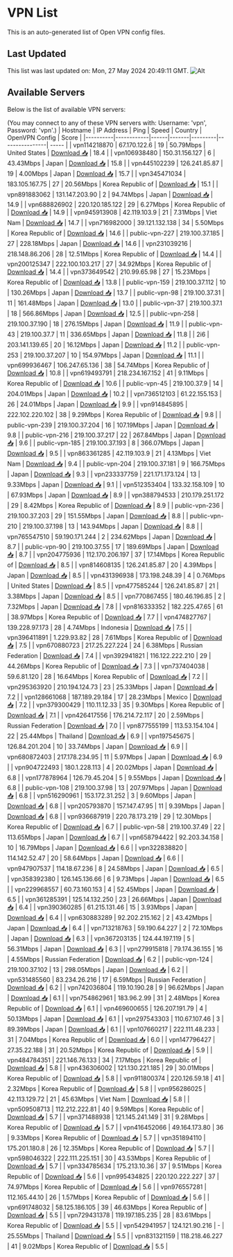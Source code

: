 # VPN List

This is an auto-generated list of Open VPN config files.

## Last Updated

This list was last updated on: Mon, 27 May 2024 20:49:11 GMT.
![Alt](https://repobeats.axiom.co/api/embed/186b98318ef1479477931607c1ad7d823f12451f.svg "Repobeats analytics image")

## Available Servers

Below is the list of available VPN servers:

(You may connect to any of these VPN servers with: Username: 'vpn', Password: 'vpn'.)
| Hostname | IP Address | Ping | Speed | Country | OpenVPN Config | Score |
|----------|------------|------|-------|---------|----------------| ----- |
| vpn114218870 | 67.170.122.6 | 19 | 50.79Mbps | United States | [Download 📥](./configs/server_0_US.ovpn) | 18.4 |
| vpn106938480 | 150.31.156.127 | 6 | 43.43Mbps | Japan | [Download 📥](./configs/server_1_JP.ovpn) | 15.8 |
| vpn445102239 | 126.241.85.87 | 19 | 4.00Mbps | Japan | [Download 📥](./configs/server_2_JP.ovpn) | 15.7 |
| vpn345471034 | 183.105.167.75 | 27 | 20.56Mbps | Korea Republic of | [Download 📥](./configs/server_3_KR.ovpn) | 15.1 |
| vpn891883062 | 131.147.203.90 | 2 | 94.74Mbps | Japan | [Download 📥](./configs/server_4_JP.ovpn) | 14.9 |
| vpn688826902 | 220.120.185.122 | 29 | 6.27Mbps | Korea Republic of | [Download 📥](./configs/server_5_KR.ovpn) | 14.9 |
| vpn945913908 | 42.119.103.9 | 21 | 7.31Mbps | Viet Nam | [Download 📥](./configs/server_6_VN.ovpn) | 14.7 |
| vpn716982000 | 39.121.132.138 | 34 | 5.50Mbps | Korea Republic of | [Download 📥](./configs/server_7_KR.ovpn) | 14.6 |
| public-vpn-227 | 219.100.37.185 | 27 | 228.18Mbps | Japan | [Download 📥](./configs/server_8_JP.ovpn) | 14.6 |
| vpn231039216 | 218.148.86.206 | 28 | 12.51Mbps | Korea Republic of | [Download 📥](./configs/server_9_KR.ovpn) | 14.4 |
| vpn200125347 | 222.100.103.217 | 27 | 34.92Mbps | Korea Republic of | [Download 📥](./configs/server_10_KR.ovpn) | 14.4 |
| vpn373649542 | 210.99.65.98 | 27 | 15.23Mbps | Korea Republic of | [Download 📥](./configs/server_11_KR.ovpn) | 13.8 |
| public-vpn-159 | 219.100.37.112 | 10 | 130.26Mbps | Japan | [Download 📥](./configs/server_12_JP.ovpn) | 13.7 |
| public-vpn-98 | 219.100.37.31 | 11 | 161.48Mbps | Japan | [Download 📥](./configs/server_13_JP.ovpn) | 13.0 |
| public-vpn-37 | 219.100.37.1 | 18 | 566.86Mbps | Japan | [Download 📥](./configs/server_14_JP.ovpn) | 12.5 |
| public-vpn-258 | 219.100.37.190 | 18 | 276.15Mbps | Japan | [Download 📥](./configs/server_15_JP.ovpn) | 11.9 |
| public-vpn-43 | 219.100.37.7 | 11 | 336.65Mbps | Japan | [Download 📥](./configs/server_16_JP.ovpn) | 11.8 |
| 2i6 | 203.141.139.65 | 20 | 16.12Mbps | Japan | [Download 📥](./configs/server_17_JP.ovpn) | 11.2 |
| public-vpn-253 | 219.100.37.207 | 10 | 154.97Mbps | Japan | [Download 📥](./configs/server_18_JP.ovpn) | 11.1 |
| vpn699936467 | 106.247.65.136 | 38 | 54.74Mbps | Korea Republic of | [Download 📥](./configs/server_19_KR.ovpn) | 10.8 |
| vpn619493791 | 218.234.167.152 | 41 | 9.11Mbps | Korea Republic of | [Download 📥](./configs/server_20_KR.ovpn) | 10.6 |
| public-vpn-45 | 219.100.37.9 | 14 | 204.01Mbps | Japan | [Download 📥](./configs/server_21_JP.ovpn) | 10.2 |
| vpn736512103 | 61.22.155.153 | 26 | 24.01Mbps | Japan | [Download 📥](./configs/server_22_JP.ovpn) | 9.9 |
| vpn914845895 | 222.102.220.102 | 38 | 9.29Mbps | Korea Republic of | [Download 📥](./configs/server_23_KR.ovpn) | 9.8 |
| public-vpn-239 | 219.100.37.204 | 16 | 107.19Mbps | Japan | [Download 📥](./configs/server_24_JP.ovpn) | 9.8 |
| public-vpn-216 | 219.100.37.217 | 22 | 267.84Mbps | Japan | [Download 📥](./configs/server_25_JP.ovpn) | 9.6 |
| public-vpn-185 | 219.100.37.193 | 8 | 366.07Mbps | Japan | [Download 📥](./configs/server_26_JP.ovpn) | 9.5 |
| vpn863361285 | 42.119.103.9 | 21 | 4.13Mbps | Viet Nam | [Download 📥](./configs/server_27_VN.ovpn) | 9.4 |
| public-vpn-204 | 219.100.37.181 | 9 | 166.75Mbps | Japan | [Download 📥](./configs/server_28_JP.ovpn) | 9.3 |
| vpn233337759 | 221.171.173.124 | 13 | 9.33Mbps | Japan | [Download 📥](./configs/server_29_JP.ovpn) | 9.1 |
| vpn512353404 | 133.32.158.109 | 10 | 67.93Mbps | Japan | [Download 📥](./configs/server_30_JP.ovpn) | 8.9 |
| vpn388794533 | 210.179.251.172 | 29 | 8.42Mbps | Korea Republic of | [Download 📥](./configs/server_31_KR.ovpn) | 8.9 |
| public-vpn-236 | 219.100.37.203 | 29 | 151.55Mbps | Japan | [Download 📥](./configs/server_32_JP.ovpn) | 8.8 |
| public-vpn-210 | 219.100.37.198 | 13 | 143.94Mbps | Japan | [Download 📥](./configs/server_33_JP.ovpn) | 8.8 |
| vpn765547510 | 59.190.171.244 | 2 | 234.62Mbps | Japan | [Download 📥](./configs/server_34_JP.ovpn) | 8.7 |
| public-vpn-90 | 219.100.37.55 | 17 | 189.69Mbps | Japan | [Download 📥](./configs/server_35_JP.ovpn) | 8.7 |
| vpn204775936 | 112.170.206.197 | 37 | 17.14Mbps | Korea Republic of | [Download 📥](./configs/server_36_KR.ovpn) | 8.5 |
| vpn814608135 | 126.241.85.87 | 20 | 4.39Mbps | Japan | [Download 📥](./configs/server_37_JP.ovpn) | 8.5 |
| vpn431396938 | 173.198.248.39 | 4 | 0.76Mbps | United States | [Download 📥](./configs/server_38_US.ovpn) | 8.5 |
| vpn477585244 | 126.241.85.87 | 21 | 3.38Mbps | Japan | [Download 📥](./configs/server_39_JP.ovpn) | 8.5 |
| vpn770867455 | 180.46.196.85 | 2 | 7.32Mbps | Japan | [Download 📥](./configs/server_40_JP.ovpn) | 7.8 |
| vpn816333352 | 182.225.47.65 | 61 | 38.97Mbps | Korea Republic of | [Download 📥](./configs/server_41_KR.ovpn) | 7.7 |
| vpn474827767 | 139.228.97.173 | 28 | 4.74Mbps | Indonesia | [Download 📥](./configs/server_42_ID.ovpn) | 7.5 |
| vpn396411891 | 1.229.93.82 | 28 | 7.61Mbps | Korea Republic of | [Download 📥](./configs/server_43_KR.ovpn) | 7.5 |
| vpn670880723 | 217.25.227.224 | 24 | 6.38Mbps | Russian Federation | [Download 📥](./configs/server_44_RU.ovpn) | 7.4 |
| vpn392941821 | 116.122.222.210 | 29 | 44.26Mbps | Korea Republic of | [Download 📥](./configs/server_45_KR.ovpn) | 7.3 |
| vpn737404038 | 59.6.81.120 | 28 | 16.64Mbps | Korea Republic of | [Download 📥](./configs/server_46_KR.ovpn) | 7.2 |
| vpn295363920 | 210.194.124.73 | 23 | 25.33Mbps | Japan | [Download 📥](./configs/server_47_JP.ovpn) | 7.2 |
| vpn128661068 | 187.189.29.184 | 17 | 28.23Mbps | Mexico | [Download 📥](./configs/server_48_MX.ovpn) | 7.2 |
| vpn379300429 | 110.11.12.33 | 35 | 9.30Mbps | Korea Republic of | [Download 📥](./configs/server_49_KR.ovpn) | 7.1 |
| vpn426417556 | 176.214.72.117 | 20 | 2.59Mbps | Russian Federation | [Download 📥](./configs/server_50_RU.ovpn) | 7.0 |
| vpn877555199 | 113.53.154.104 | 22 | 25.44Mbps | Thailand | [Download 📥](./configs/server_51_TH.ovpn) | 6.9 |
| vpn197545675 | 126.84.201.204 | 10 | 33.74Mbps | Japan | [Download 📥](./configs/server_52_JP.ovpn) | 6.9 |
| vpn680872403 | 217.178.234.95 | 11 | 5.97Mbps | Japan | [Download 📥](./configs/server_53_JP.ovpn) | 6.9 |
| vpn904722493 | 180.1.228.113 | 4 | 20.02Mbps | Japan | [Download 📥](./configs/server_54_JP.ovpn) | 6.8 |
| vpn177878964 | 126.79.45.204 | 5 | 9.55Mbps | Japan | [Download 📥](./configs/server_55_JP.ovpn) | 6.8 |
| public-vpn-108 | 219.100.37.98 | 13 | 207.97Mbps | Japan | [Download 📥](./configs/server_56_JP.ovpn) | 6.8 |
| vpn516290961 | 153.172.31.252 | 3 | 9.60Mbps | Japan | [Download 📥](./configs/server_57_JP.ovpn) | 6.8 |
| vpn205793870 | 157.147.47.95 | 11 | 9.39Mbps | Japan | [Download 📥](./configs/server_58_JP.ovpn) | 6.8 |
| vpn936687919 | 220.78.173.219 | 29 | 12.30Mbps | Korea Republic of | [Download 📥](./configs/server_59_KR.ovpn) | 6.7 |
| public-vpn-58 | 219.100.37.49 | 22 | 113.65Mbps | Japan | [Download 📥](./configs/server_60_JP.ovpn) | 6.7 |
| vpn658794422 | 92.203.34.158 | 10 | 16.79Mbps | Japan | [Download 📥](./configs/server_61_JP.ovpn) | 6.6 |
| vpn322838820 | 114.142.52.47 | 20 | 58.64Mbps | Japan | [Download 📥](./configs/server_62_JP.ovpn) | 6.6 |
| vpn947907537 | 114.18.67.236 | 8 | 24.58Mbps | Japan | [Download 📥](./configs/server_63_JP.ovpn) | 6.5 |
| vpn358392380 | 126.145.136.66 | 6 | 9.73Mbps | Japan | [Download 📥](./configs/server_64_JP.ovpn) | 6.5 |
| vpn229968557 | 60.73.160.153 | 4 | 52.45Mbps | Japan | [Download 📥](./configs/server_65_JP.ovpn) | 6.5 |
| vpn361285391 | 125.14.132.250 | 23 | 26.66Mbps | Japan | [Download 📥](./configs/server_66_JP.ovpn) | 6.4 |
| vpn390360285 | 61.215.131.46 | 15 | 3.93Mbps | Japan | [Download 📥](./configs/server_67_JP.ovpn) | 6.4 |
| vpn630883289 | 92.202.215.162 | 2 | 43.42Mbps | Japan | [Download 📥](./configs/server_68_JP.ovpn) | 6.4 |
| vpn713218763 | 59.190.64.227 | 2 | 72.10Mbps | Japan | [Download 📥](./configs/server_69_JP.ovpn) | 6.3 |
| vpn367203135 | 124.44.197.119 | 5 | 56.31Mbps | Japan | [Download 📥](./configs/server_70_JP.ovpn) | 6.3 |
| vpn279915818 | 79.174.36.155 | 16 | 4.55Mbps | Russian Federation | [Download 📥](./configs/server_71_RU.ovpn) | 6.2 |
| public-vpn-124 | 219.100.37.102 | 13 | 298.05Mbps | Japan | [Download 📥](./configs/server_72_JP.ovpn) | 6.2 |
| vpn531485560 | 83.234.26.216 | 17 | 6.59Mbps | Russian Federation | [Download 📥](./configs/server_73_RU.ovpn) | 6.2 |
| vpn742036804 | 119.10.190.28 | 9 | 96.62Mbps | Japan | [Download 📥](./configs/server_74_JP.ovpn) | 6.1 |
| vpn754862961 | 183.96.2.99 | 31 | 2.48Mbps | Korea Republic of | [Download 📥](./configs/server_75_KR.ovpn) | 6.1 |
| vpn469600655 | 126.207.191.79 | 4 | 50.13Mbps | Japan | [Download 📥](./configs/server_76_JP.ovpn) | 6.1 |
| vpn297543303 | 110.67.107.46 | 3 | 89.39Mbps | Japan | [Download 📥](./configs/server_77_JP.ovpn) | 6.1 |
| vpn107660217 | 222.111.48.233 | 31 | 7.04Mbps | Korea Republic of | [Download 📥](./configs/server_78_KR.ovpn) | 6.0 |
| vpn147796427 | 27.35.22.188 | 31 | 20.52Mbps | Korea Republic of | [Download 📥](./configs/server_79_KR.ovpn) | 5.9 |
| vpn484784351 | 221.146.76.133 | 34 | 7.17Mbps | Korea Republic of | [Download 📥](./configs/server_80_KR.ovpn) | 5.8 |
| vpn436306002 | 121.130.221.185 | 29 | 30.01Mbps | Korea Republic of | [Download 📥](./configs/server_81_KR.ovpn) | 5.8 |
| vpn911800374 | 220.126.59.18 | 41 | 2.32Mbps | Korea Republic of | [Download 📥](./configs/server_82_KR.ovpn) | 5.8 |
| vpn956286025 | 42.113.129.72 | 21 | 45.63Mbps | Viet Nam | [Download 📥](./configs/server_83_VN.ovpn) | 5.8 |
| vpn509508713 | 112.212.222.81 | 40 | 9.59Mbps | Korea Republic of | [Download 📥](./configs/server_84_KR.ovpn) | 5.7 |
| vpn371488938 | 121.145.241.149 | 31 | 9.28Mbps | Korea Republic of | [Download 📥](./configs/server_85_KR.ovpn) | 5.7 |
| vpn416452066 | 49.164.173.80 | 36 | 9.33Mbps | Korea Republic of | [Download 📥](./configs/server_86_KR.ovpn) | 5.7 |
| vpn351894110 | 175.201.180.8 | 26 | 12.35Mbps | Korea Republic of | [Download 📥](./configs/server_87_KR.ovpn) | 5.7 |
| vpn598046322 | 222.111.225.151 | 30 | 43.53Mbps | Korea Republic of | [Download 📥](./configs/server_88_KR.ovpn) | 5.7 |
| vpn334785634 | 175.213.10.36 | 37 | 9.51Mbps | Korea Republic of | [Download 📥](./configs/server_89_KR.ovpn) | 5.6 |
| vpn995434825 | 220.120.222.227 | 37 | 74.97Mbps | Korea Republic of | [Download 📥](./configs/server_90_KR.ovpn) | 5.6 |
| vpn976557281 | 112.165.44.10 | 26 | 1.57Mbps | Korea Republic of | [Download 📥](./configs/server_91_KR.ovpn) | 5.6 |
| vpn691748032 | 58.125.186.105 | 39 | 46.63Mbps | Korea Republic of | [Download 📥](./configs/server_92_KR.ovpn) | 5.5 |
| vpn729431378 | 119.197.185.235 | 28 | 83.61Mbps | Korea Republic of | [Download 📥](./configs/server_93_KR.ovpn) | 5.5 |
| vpn542941957 | 124.121.90.216 | - | 25.55Mbps | Thailand | [Download 📥](./configs/server_94_TH.ovpn) | 5.5 |
| vpn831321159 | 118.218.46.227 | 41 | 9.02Mbps | Korea Republic of | [Download 📥](./configs/server_95_KR.ovpn) | 5.5 |

